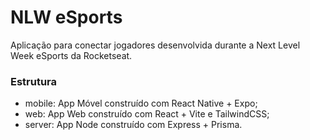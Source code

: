 # NLW eSports

Aplicação para conectar jogadores desenvolvida durante a Next Level Week eSports da Rocketseat.

### Estrutura

- mobile: App Móvel construído com React Native + Expo;
- web: App Web construído com React + Vite e TailwindCSS;
- server: App Node construído com Express + Prisma.

